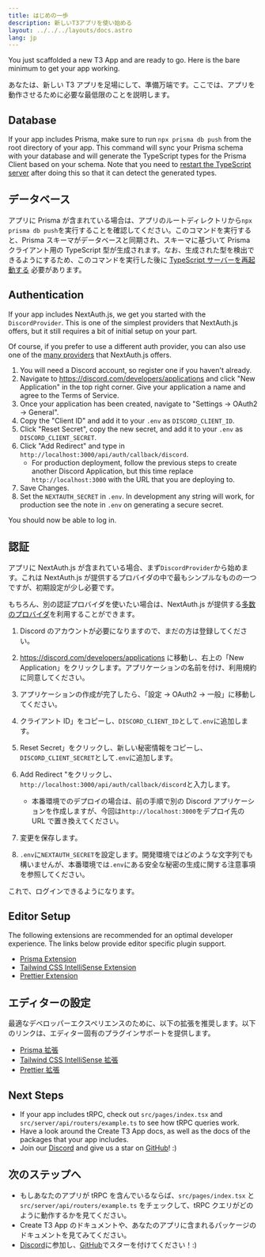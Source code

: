 ```yaml
---
title: はじめの一歩
description: 新しいT3アプリを使い始める
layout: ../../../layouts/docs.astro
lang: jp
---
```


You just scaffolded a new T3 App and are ready to go. Here is the bare minimum to get your app working.

あなたは、新しい T3 アプリを足場にして、準備万端です。ここでは、アプリを動作させるために必要な最低限のことを説明します。

## Database

If your app includes Prisma, make sure to run `npx prisma db push` from the root directory of your app. This command will sync your Prisma schema with your database and will generate the TypeScript types for the Prisma Client based on your schema. Note that you need to [restart the TypeScript server](https://tinytip.co/tips/vscode-restart-ts/) after doing this so that it can detect the generated types.

## データベース

アプリに Prisma が含まれている場合は、アプリのルートディレクトリから`npx prisma db push`を実行することを確認してください。このコマンドを実行すると、Prisma スキーマがデータベースと同期され、スキーマに基づいて Prisma クライアント用の TypeScript 型が生成されます。なお、生成された型を検出できるようにするため、このコマンドを実行した後に [TypeScript サーバーを再起動する](https://tinytip.co/tips/vscode-restart-ts/) 必要があります。

## Authentication

If your app includes NextAuth.js, we get you started with the `DiscordProvider`. This is one of the simplest providers that NextAuth.js offers, but it still requires a bit of initial setup on your part.

Of course, if you prefer to use a different auth provider, you can also use one of the [many providers](https://next-auth.js.org/providers/) that NextAuth.js offers.

1. You will need a Discord account, so register one if you haven't already.
2. Navigate to https://discord.com/developers/applications and click "New Application" in the top right corner. Give your application a name and agree to the Terms of Service.
3. Once your application has been created, navigate to "Settings → OAuth2 → General".
4. Copy the "Client ID" and add it to your `.env` as `DISCORD_CLIENT_ID`.
5. Click "Reset Secret", copy the new secret, and add it to your `.env` as `DISCORD_CLIENT_SECRET`.
6. Click "Add Redirect" and type in `http://localhost:3000/api/auth/callback/discord`.
   - For production deployment, follow the previous steps to create another Discord Application, but this time replace `http://localhost:3000` with the URL that you are deploying to.
7. Save Changes.
8. Set the `NEXTAUTH_SECRET` in `.env`. In development any string will work, for production see the note in `.env` on generating a secure secret.

You should now be able to log in.

## 認証

アプリに NextAuth.js が含まれている場合、まず`DiscordProvider`から始めます。これは NextAuth.js が提供するプロバイダの中で最もシンプルなものの一つですが、初期設定が少し必要です。

もちろん、別の認証プロバイダを使いたい場合は、NextAuth.js が提供する[多数のプロバイダ](https://next-auth.js.org/providers/)を利用することができます。

1. Discord のアカウントが必要になりますので、まだの方は登録してください。
2. https://discord.com/developers/applications に移動し、右上の「New Application」をクリックします。アプリケーションの名前を付け、利用規約に同意してください。
3. アプリケーションの作成が完了したら、「設定 → OAuth2 → 一般」に移動してください。
4. クライアント ID」をコピーし、`DISCORD_CLIENT_ID`として`.env`に追加します。
5. Reset Secret」をクリックし、新しい秘密情報をコピーし、`DISCORD_CLIENT_SECRET`として`.env`に追加します。
6. Add Redirect "をクリックし、`http://localhost:3000/api/auth/callback/discord`と入力します。

   - 本番環境でのデプロイの場合は、前の手順で別の Discord アプリケーションを作成しますが、今回は`http://localhost:3000`をデプロイ先の URL で置き換えてください。

7. 変更を保存します。
8. `.env`に`NEXTAUTH_SECRET`を設定します。開発環境ではどのような文字列でも構いませんが、本番環境では`.env`にある安全な秘密の生成に関する注意事項を参照してください。

これで、ログインできるようになります。

## Editor Setup

The following extensions are recommended for an optimal developer experience. The links below provide editor specific plugin support.

- [Prisma Extension](https://www.prisma.io/docs/guides/development-environment/editor-setup)
- [Tailwind CSS IntelliSense Extension](https://tailwindcss.com/docs/editor-setup)
- [Prettier Extension](https://prettier.io/docs/en/editors.html)

## エディターの設定

最適なデベロッパーエクスペリエンスのために、以下の拡張を推奨します。以下のリンクは、エディター固有のプラグインサポートを提供します。

- [Prisma 拡張](https://www.prisma.io/docs/guides/development-environment/editor-setup)
- [Tailwind CSS IntelliSense 拡張](https://tailwindcss.com/docs/editor-setup)
- [Prettier 拡張](https://prettier.io/docs/en/editors.html)

## Next Steps

- If your app includes tRPC, check out `src/pages/index.tsx` and `src/server/api/routers/example.ts` to see how tRPC queries work.
- Have a look around the Create T3 App docs, as well as the docs of the packages that your app includes.
- Join our [Discord](https://t3.gg/discord) and give us a star on [GitHub](https://github.com/t3-oss/create-t3-app)! :)

## 次のステップへ

- もしあなたのアプリが tRPC を含んでいるならば、`src/pages/index.tsx` と `src/server/api/routers/example.ts` をチェックして、tRPC クエリがどのように動作するかを見てください。
- Create T3 App のドキュメントや、あなたのアプリに含まれるパッケージのドキュメントを見てみてください。
- [Discord](https://t3.gg/discord)に参加し、[GitHub](https://github.com/t3-oss/create-t3-app)でスターを付けてください！:)
